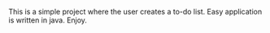 This is a simple project where the user creates a to-do list. Easy application is written in java. Enjoy.
